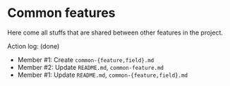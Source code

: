 Common features
===

Here come all stuffs that are shared between other features in the project.

Action log: (done)
- Member #1: Create `common-{feature,field}.md`
- Member #2: Update `README.md`, `common-feature.md`
- Member #1: Update `README.md`, `common-{feature,field}.md`

